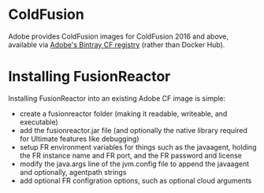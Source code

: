 # ColdFusion
Adobe provides ColdFusion images for ColdFusion 2016 and above, available via [Adobe's Bintray CF registry](https://bintray.com/eaps/coldfusion) (rather than Docker Hub).

# Installing FusionReactor
Installing FusionReactor into an existing Adobe CF image is simple:
- create a fusionreactor folder (making it readable, writeable, and executable)
- add the fusionreactor.jar file (and optionally the native library required for Ultimate features like debugging)
- setup FR environment variables for things such as the javaagent, holding the FR instance name and FR port, and the FR password and license
- modify the java.args line of the jvm.config file to append the javaagent and optionally, agentpath strings
- add optional FR configration options, such as optional cloud arguments
